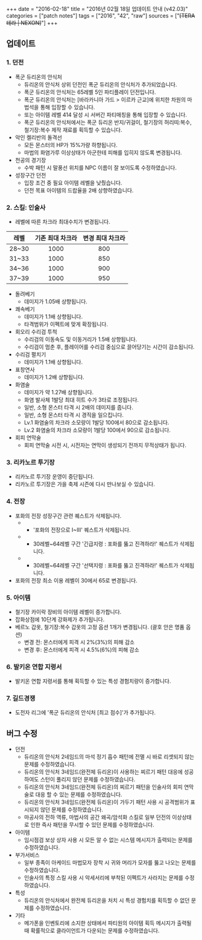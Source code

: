 +++
date = "2016-02-18"
title = "2016년 02월 18일 업데이트 안내 (v42.03)"
categories = ["patch notes"]
tags = ["2016", "42", "raw"]
sources = ["~~[TERA 테라 | NEXON]~~"]
+++

## 업데이트

### **1.** 던전
- 폭군 듀리온의 안식처
  - 듀리온의 안식처 상위 던전인 폭군 듀리온의 안식처가 추가되었습니다.
  - 폭군 듀리온의 안식처는 65레벨 5인 파티플레이 던전입니다.
  - 폭군 듀리온의 안식처는 [바라카니아 가드 > 이르카 근교]에 위치한 차원의 마법석을 통해 입장할 수 있습니다.
  - 또는 아이템 레벨 414 달성 시 서버간 파티매칭을 통해 입장할 수 있습니다.
  - 폭군 듀리온의 안식처에서는 폭군 듀리온 반지/귀걸이, 철기장의 허리띠:복수, 철기장:복수 제작 재료를 획득할 수 있습니다.
- 악인 켈리반의 돌격선
  - 모든 몬스터의 HP가 15%가량 하향됩니다.
  - 마법의 화염가루 이상상태가 아군한테 피해를 입히지 않도록 변경됩니다.
- 천공의 경기장
  - 수박 패턴 시 말풍선 위치를 NPC 이름이 잘 보이도록 수정하였습니다.
- 성장구간 던전
  - 입장 조건 중 필요 아이템 레벨을 낮췄습니다.
  - 던전 목표 아이템의 드랍율을 2배 상향하였습니다.

### **2.** 스킬: 인술사
- 레벨에 따른 차크라 최대수치가 변경됩니다.

| 레벨 | 기존 최대 차크라 | 변경 최대 차크라 |
| :-: | :-: | :-: |
| 28~30 | 1000 | 800 |
| 31~33 | 1000 | 850 |
| 34~36 | 1000 | 900 |
| 37~39 | 1000 | 950 |

- 돌려베기
  - 데미지가 1.05배 상향됩니다.
- 쾌속베기
  - 데미지가 1.1배 상향됩니다.
  - 타격범위가 이펙트에 맞게 확장됩니다.
- 회오리 수리검 투척
  - 수리검의 이동속도 및 이동거리가 1.5배 상향됩니다.
  - 수리검이 멈춘 후, 플레이어를 수리검 중심으로 끌어당기는 시간이 감소됩니다.
- 수리검 펼치기
  - 데미지가 1.1배 상향됩니다.
- 표창연사
  - 데미지가 1.2배 상향됩니다.
- 화염술
  - 데미지가 약 1.27배 상향됩니다.
  - 화염 발사체 1발당 최대 히트 수가 3타로 조정됩니다.
  - 일반, 소형 몬스터 타격 시 2배의 데미지를 줍니다.
  - 일반, 소형 몬스터 타격 시 경직을 일으킵니다.
  - Lv.1 화염술의 차크라 소모량이 1발당 100에서 80으로 감소됩니다.
  - Lv.2 화염술의 차크라 소모량이 1발당 100에서 90으로 감소됩니다.
- 회피 연막술
  - 회피 연막술 시전 시, 시전자는 연막이 생성되기 전까지 무적상태가 됩니다.

### **3.** 리카노르 투기장
- 리카노르 투기장 운영이 중단됩니다.
- 리카노르 투기장은 가을 축제 시즌에 다시 만나보실 수 있습니다.

### **4.** 전장
- 포화의 전장 성장구간 관련 퀘스트가 삭제됩니다.
  - - '포화의 전장으로 I~III' 퀘스트가 삭제됩니다.
  -  - 30레벨~64레벨 구간 '긴급지령 : 포화를 뚫고 진격하라!' 퀘스트가 삭제됩니다.
  -  - 30레벨~64레벨 구간 '선택지령 : 포화를 뚫고 진격하라!' 퀘스트가 삭제됩니다.
- 포화의 전장 최소 이용 레벨이 30에서 65로 변경됩니다.

### **5.** 아이템
- 철기장 카이락 장비의 아이템 레벨이 증가합니다.
- 잡화상점에 10단계 강화제가 추가됩니다.
- 베르노 갑옷, 철기장:복수 갑옷의 고정 옵션 1개가 변경됩니다. (괄호 안은 명품 옵션)
  - 변경 전: 몬스터에게 피격 시 2%(3%)의 피해 감소
  - 변경 후: 몬스터에게 피격 시 4.5%(6%)의 피해 감소

### **6.** 발키온 연합 지령서
- 발키온 연합 지령서를 통해 획득할 수 있는 특성 경험치량이 증가합니다.

### **7.** 길드경쟁
- 도전자 리그에 '폭군 듀리온의 안식처 [최고 점수]'가 추가됩니다.

## 버그 수정

- 던전
  - 듀리온의 안식처 2네임드의 마석 정기 흡수 패턴에 전멸 시 바로 리셋되지 않는 문제를 수정하였습니다.
  - 듀리온의 안식처 3네임드(완전체 듀리온)이 사용하는 찌르기 패턴 대응에 성공하여도 스턴이 풀리지 않던 문제를 수정하였습니다.
  - 듀리온의 안식처 3네임드(완전체 듀리온)의 찌르기 패턴을 인술사의 회피 연막술로 대응 할 수 있는 문제를 수정하였습니다.
  - 듀리온의 안식처 3네임드(완전체 듀리온)이 가두기 패턴 사용 시 공격범위가 표시되지 않던 문제를 수정하였습니다.
  - 마공사의 전하 역류, 마법사의 공간 왜곡/암석화 스킬로 일부 던전의 이상상태로 인한 즉사 패턴을 무시할 수 있던 문제를 수정하였습니다.
- 아이템
  - 임시점검 보상 상자 사용 시 모든 알 수 없는 시스템 메시지가 출력되는 문제를 수정하였습니다.
- 부가서비스
  - 일부 종족이 아케이드 마법모자 장착 시 귀와 머리가 모자를 뚫고 나오는 문제를 수정하였습니다.
  - 인술사의 특정 스킬 사용 시 악세서리에 부착된 이펙트가 사라지는 문제를 수정하였습니다.
- 특성
  - 듀리온의 안식처에서 완전체 듀리온을 처치 시 특성 경험치를 획득할 수 없던 문제를 수정하였습니다.
- 기타
  - 메가폰을 인벤토리에 소지한 상태에서 파티원의 아이템 획득 메시지가 출력될 때 확률적으로 클라이언트가 다운되는 문제를 수정하였습니다.
  